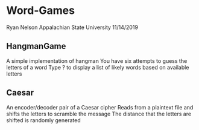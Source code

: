 # Word-Games

Ryan Nelson
Appalachian State University
11/14/2019

## HangmanGame

A simple implementation of hangman
You have six attempts to guess the letters of a word
Type ? to display a list of likely words based on available letters

## Caesar

An encoder/decoder pair of a Caesar cipher
Reads from a plaintext file and shifts the letters to scramble the message
The distance that the letters are shifted is randomly generated
